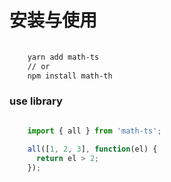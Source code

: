# 安装与使用

```bash
    
    yarn add math-ts
    // or
    npm install math-th

```

### use library
```typescript

    import { all } from 'math-ts';
    
    all([1, 2, 3], function(el) {
      return el > 2;
    });
```

